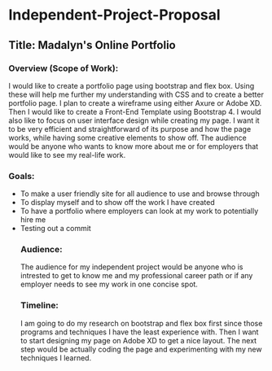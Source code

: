 # Independent-Project-Proposal
<html>
 
<h2>Title: Madalyn's Online Portfolio</h2>
    
<h3>Overview (Scope of Work):</h3>
<p>I would like to create a portfolio page using bootstrap and flex box. Using these will help me further my understanding with CSS and to create a better portfolio page. I plan to create a wireframe using either Axure or Adobe XD. Then I would like to create a Front-End Template using Bootstrap 4. I would also like to focus on user interface design while creating my page. I want it to be very efficient and straightforward of its purpose and how the page works, while having some creative elements to show off. The audience would be anyone who wants to know more about me or for employers that would like to see my real-life work.</p>

<h3>Goals:</h3>
    <ul>
        <li>To make a user friendly site for all audience to use and browse through</li>
        <li>To display myself and to show off the work I have created</li>
        <li>To have a portfolio where employers can look at my work to potentially hire me</li>
     <li>Testing out a commit</li>
    
   
    
    
<h3>Audience:</h3>
    <p>The audience for my independent project would be anyone who is intrested to get to know me and my professional career path or if any employer needs to see my work in one concise spot.</p>
    
    
<h3>Timeline:</h3>
<p>I am going to do my research on bootstrap and flex box first since those programs and techniques I have the least experience with. Then I want to start designing my page on Adobe XD to get a nice layout. The next step would be actually coding the page and experimenting with my new techniques I learned. 
</p>

</html>
